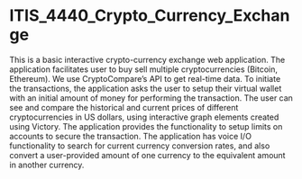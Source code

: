 # ITIS_4440_Crypto_Currency_Exchange
This is a basic interactive crypto-currency exchange web application. The application facilitates user to buy sell multiple cryptocurrencies (Bitcoin, Ethereum). We use CryptoCompare’s API to get real-time data. To initiate the transactions, the application asks the user to setup their virtual wallet with an initial amount of money for performing the transaction. The user can see and compare the historical and current prices of different cryptocurrencies in US dollars, using interactive graph elements created using Victory. The application provides the functionality to setup limits on accounts to secure the transaction. The application has voice I/O functionality to search for current currency conversion rates, and also convert a user-provided amount of one currency to the equivalent amount in another currency.
